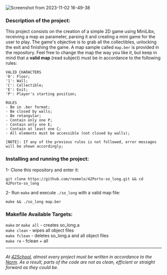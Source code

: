 ![Screenshot from 2023-11-02 16-49-38](https://github.com/reomelo/42Porto-so_long/assets/73884501/d2f82cf6-49bb-4e83-b8b8-cb3e635aedee)

### Description of the project:
This project consists on the creation of a simple 2D game using MiniLibx, receiving a map as parameter, parsing it and creating a mini game for the user to play. The game's objective is to grab all the collectibles, unlocking the exit and finishing the game. A map sample called `map.ber` is provided in the repository. Feel free to change the map the way you like it, but keep in mind that a **valid map** (read subject) must be in accordance to the following rules: 

	VALID CHARACTERS
 	'0': Floor;
	'1': Wall;
	'C': Collectible;
	'E': Exit;
	'P': Player's starting position;
 
 	RULES
	- Be in .ber format;  
	- Be closed by walls;  
	- Be retangular;  
	- Contain only one P;  
	- Contain only one E;  
	- Contain at least one C;  
	- All elements must be accessible (not closed by walls);  

 	[NOTE]: If any of the previous rules is not followed, error messages will be shown accordingly;

### Installing and running the project:
1- Clone this repository and enter it:  

	git clone https://github.com/reomelo/42Porto-so_long.git && cd 42Porto-so_long

2- Run `make` and execute `./so_long` with a valid map file:

	make && ./so_long map.ber

### Makefile Available Targets:  
`make` or `make all` - creates so_long.a      
`make clean` - wipes all object files   
`make fclean` - deletes so_long.a and all object files   
`make re` - fclean  + all

___
######  At [42School](https://en.wikipedia.org/wiki/42_(school)), almost every project must be written in accordance to the [Norm](https://github.com/42School/norminette). As a result, parts of the code are not as clean, efficient or straight forward as they could be.
